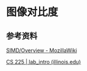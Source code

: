 # 图像对比度

## 参考资料

[SIMD/Overview - MozillaWiki](https://wiki.mozilla.org/SIMD/Overview)

[CS 225 | lab_intro (illinois.edu)](https://courses.engr.illinois.edu/cs225/sp2022/labs/intro/)

